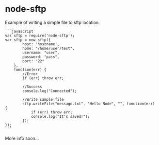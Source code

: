 # node-sftp

Example of writing a simple file to sftp location:

	```javascript
	var sftp = require('node-sftp');
	var sftp = new sftp({
			host: 'hostname',
			home: "/home/user/test",
			username: "user",
			password: "pass",
			port: "22"
		},
		function(err) {
			//Error
			if (err) throw err;

			//Success
			console.log("Connected");

			//Write sample file
			sftp.writeFile("message.txt", "Hello Node", "", function(err) {
				if (err) throw err;
				console.log("It's saved!");
			});
	});
	```

More info soon...
